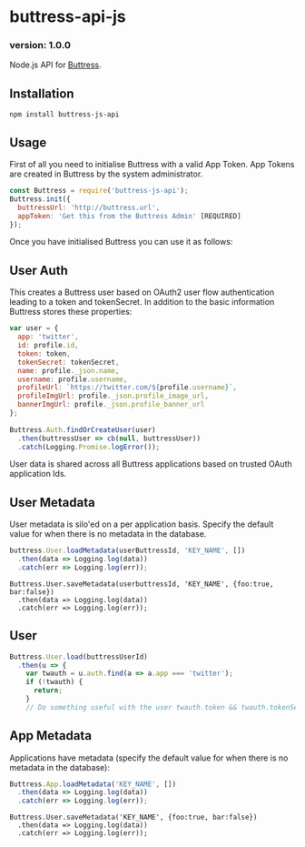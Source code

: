# buttress-api-js
### version: 1.0.0
Node.js API for [Buttress](https://github.com/wearelighten/buttress-js).

## Installation
`npm install buttress-js-api`

## Usage
First of all you need to initialise Buttress with a valid App Token. App Tokens are created in Buttress by the system administrator.
```javascript
const Buttress = require('buttress-js-api');
Buttress.init({
  buttressUrl: 'http://buttress.url',
  appToken: 'Get this from the Buttress Admin' [REQUIRED]
});
```
Once you have initialised Buttress you can use it as follows:

## User Auth
This creates a Buttress user based on OAuth2 user flow authentication leading to a token and tokenSecret. In addition to the basic information Buttress stores these properties:
```javascript
var user = {
  app: 'twitter',
  id: profile.id,
  token: token,
  tokenSecret: tokenSecret,
  name: profile._json.name,
  username: profile.username,
  profileUrl: `https://twitter.com/${profile.username}`,
  profileImgUrl: profile._json.profile_image_url,
  bannerImgUrl: profile._json.profile_banner_url
};
  
Buttress.Auth.findOrCreateUser(user)
  .then(buttressUser => cb(null, buttressUser))
  .catch(Logging.Promise.logError());
```
User data is shared across all Buttress applications based on trusted OAuth application Ids.

## User Metadata
User metadata is silo'ed on a per application basis. Specify the default value for when there is no metadata in the database.
```javascript
buttress.User.loadMetadata(userButtressId, 'KEY_NAME', [])
  .then(data => Logging.log(data))
  .catch(err => Logging.log(err));
```
```
Buttress.User.saveMetadata(userbuttressId, 'KEY_NAME', {foo:true, bar:false})
  .then(data => Logging.log(data))
  .catch(err => Logging.log(err));
```

## User
```javascript
Buttress.User.load(buttressUserId)
  .then(u => {
    var twauth = u.auth.find(a => a.app === 'twitter');
    if (!twauth) {
      return;
    }
    // Do something useful with the user twauth.token && twauth.tokenSecret
```
## App Metadata
Applications have metadata (specify the default value for when there is no metadata in the database):
```javascript
Buttress.App.loadMetadata('KEY_NAME', [])
  .then(data => Logging.log(data))
  .catch(err => Logging.log(err));
```
```
Buttress.User.saveMetadata('KEY_NAME', {foo:true, bar:false})
  .then(data => Logging.log(data))
  .catch(err => Logging.log(err));
```

